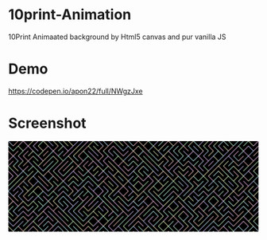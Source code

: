 # 10print-Animation
10Print Animaated background by Html5 canvas and pur vanilla JS 

# Demo
https://codepen.io/apon22/full/NWgzJxe

# Screenshot
![alt text](https://github.com/AponAhmed/10print-Animation/blob/master/canvas.png?raw=true)
